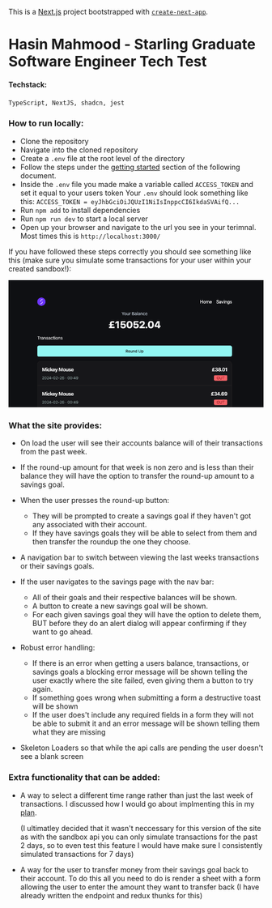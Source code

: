 This is a [Next.js](https://nextjs.org/) project bootstrapped with [`create-next-app`](https://github.com/vercel/next.js/tree/canary/packages/create-next-app).

# Hasin Mahmood - Starling Graduate Software Engineer Tech Test

#### Techstack:

`TypeScript, NextJS, shadcn, jest`

### How to run locally:

- Clone the repository
- Navigate into the cloned repository
- Create a `.env` file at the root level of the directory
- Follow the steps under the [getting started](https://drive.google.com/file/d/14AMzpp3bSCwnXM7OO3hNz5JsmLXa4PP1/view?usp=sharing) section of the following document.
- Inside the `.env` file you made make a variable called `ACCESS_TOKEN` and set it equal to your users token
  Your `.env` should look something like this:
  `ACCESS_TOKEN = eyJhbGciOiJQUzI1NiIsInppcCI6IkdaSVAifQ...`
- Run `npm add` to install dependencies
- Run `npm run dev` to start a local server
- Open up your browser and navigate to the url you see in your terimnal. Most times this is `http://localhost:3000/`

If you have followed these steps correctly you should see something like this (make sure you simulate some transactions for your user within your created sandbox!):

![example home page](public/image-1.png)

### What the site provides:

- On load the user will see their accounts balance will of their transactions from the past week.
- If the round-up amount for that week is non zero and is less than their balance they will have the option to transfer the round-up amount to a savings goal.
- When the user presses the round-up button:
  - They will be prompted to create a savings goal if they haven't got any associated with their account.
  - If they have savings goals they will be able to select from them and then transfer the roundup the one they choose.
- A navigation bar to switch between viewing the last weeks transactions or their savings goals.
- If the user navigates to the savings page with the nav bar:
  - All of their goals and their respective balances will be shown.
  - A button to create a new savings goal will be shown.
  - For each given savings goal they will have the option to delete them, BUT before they do an alert dialog will appear confirming if they want to go ahead.
- Robust error handling:

  - If there is an error when getting a users balance, transactions, or savings goals a blocking error message will be shown telling the user exactly where the site failed, even giving them a button to try again.
  - If something goes wrong when submitting a form a destructive toast will be shown
  - If the user does't include any required fields in a form they will not be able to submit it and an error message will be shown telling them what they are missing

- Skeleton Loaders so that while the api calls are pending the user doesn't see a blank screen

### Extra functionality that can be added:

- A way to select a different time range rather than just the last week of transactions. I discussed how I would go about implmenting this in my [plan](/plan.md).

  (I ultimatley decided that it wasn't neccessary for this version of the site as with the sandbox api you can only simulate transactions for the past 2 days, so to even test this feature I would have make sure I consistently simulated transactions for 7 days)

- A way for the user to transfer money from their savings goal back to their account. To do this all you need to do is render a sheet with a form allowing the user to enter the amount they want to transfer back (I have already written the endpoint and redux thunks for this)
